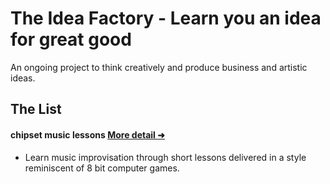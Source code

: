 # The Idea Factory - Learn you an idea for great good
An ongoing project to think creatively and produce business and artistic ideas.

## The List

#### chipset music lessons  [More detail ➜ ](./chipset_music_lessons.md)
- Learn music improvisation through short lessons delivered in a style reminiscent of 8 bit computer games.
